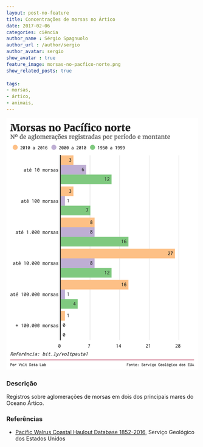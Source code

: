 ```yaml
---
layout: post-no-feature
title: Concentrações de morsas no Ártico
date: 2017-02-06
categories: ciência
author_name : Sérgio Spagnuolo
author_url : /author/sergio
author_avatar: sergio
show_avatar : true
feature_image: morsas-no-pacfico-norte.png
show_related_posts: true

tags:
- morsas,
- ártico,
- animais,
---
```


![grafico morsas](/graf/morsas-no-pacfico-norte.png)

### Descrição
Registros sobre aglomerações de morsas em dois dos principais mares do Oceano Ártico.

### Referências

* [Pacific Walrus Coastal Haulout Database 1852-2016](https://alaska.usgs.gov/products/data.php?dataid=74), Serviço Geológico dos Estados Unidos
